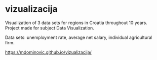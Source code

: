 # vizualizacija
Visualization of 3 data sets for regions in Croatia throughout 10 years. Project made for subject Data Visualization.

Data sets: unemployment rate, average net salary, individual agricultural firm.

https://mdominovic.github.io/vizualizacija/